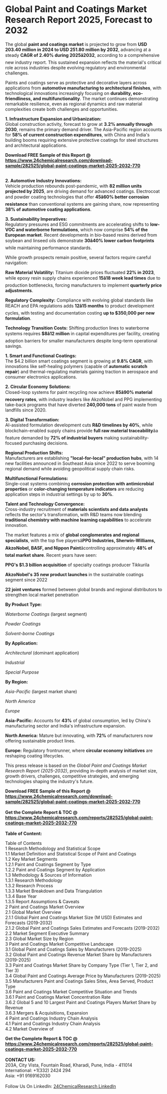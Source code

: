 <h1>Global Paint and Coatings Market Research Report 2025, Forecast to 2032</h1><p>The global <strong>paint and coatings market</strong> is projected to grow from <strong>USD 203.40 million in 2024 to USD 251.80 million by 2032</strong>, advancing at a steady <strong>CAGR of 2.40% during 2025â2032</strong>, according to a comprehensive new industry report. This sustained expansion reflects the material's critical role across industries despite evolving regulatory and environmental challenges.</p><p>Paints and coatings serve as protective and decorative layers across applications from <strong>automotive manufacturing to architectural finishes</strong>, with technological innovations increasingly focusing on <strong>durability, eco-friendliness, and multifunctionality</strong>. The market continues demonstrating remarkable resilience, even as regional dynamics and raw material complexities create both challenges and opportunities.</p><p><strong>1. Infrastructure Expansion and Urbanization:</strong><br>
Global construction activity, forecast to grow at <strong>3.2% annually through 2030</strong>, remains the primary demand driver. The Asia-Pacific region accounts for <strong>58% of current construction expenditures</strong>, with China and India's building booms requiring extensive protective coatings for steel structures and architectural applications.</p><div><b>Download FREE Sample of this Report @ 
            <a href="https://www.24chemicalresearch.com/download-sample/282525/global-paint-coatings-market-2025-2032-770">
            https://www.24chemicalresearch.com/download-sample/282525/global-paint-coatings-market-2025-2032-770</a></b></div><br><p><strong>2. Automotive Industry Innovations:</strong><br>
Vehicle production rebounds post-pandemic, with <strong>82 million units projected by 2025</strong>, are driving demand for advanced coatings. Electrocoat and powder coating technologies that offer <strong>45â60% better corrosion resistance</strong> than conventional systems are gaining share, now representing <strong>38% of automotive coating applications</strong>.</p><p><strong>3. Sustainability Imperatives:</strong><br>
Regulatory pressures and ESG commitments are accelerating shifts to <strong>low-VOC and waterborne formulations</strong>, which now comprise <strong>54% of the European market</strong>. Recent developments in bio-based resins derived from soybean and linseed oils demonstrate <strong>30â40% lower carbon footprints</strong> while maintaining performance standards.</p><p>While growth prospects remain positive, several factors require careful navigation:</p><p><strong>Raw Material Volatility:</strong> Titanium dioxide prices fluctuated <strong>22% in 2023</strong>, while epoxy resin supply chains experienced <strong>15â18 week lead times</strong> due to production bottlenecks, forcing manufacturers to implement <strong>quarterly price adjustments</strong>.</p><p><strong>Regulatory Complexity:</strong> Compliance with evolving global standards like REACH and EPA regulations adds <strong>12â15 months</strong> to product development cycles, with testing and documentation costing <strong>up to $350,000 per new formulation</strong>.</p><p><strong>Technology Transition Costs:</strong> Shifting production lines to waterborne systems requires <strong>$8â12 million</strong> in capital expenditures per facility, creating adoption barriers for smaller manufacturers despite long-term operational savings.</p><p><strong>1. Smart and Functional Coatings:</strong><br>
The $4.2 billion smart coatings segment is growing at <strong>9.8% CAGR</strong>, with innovations like self-healing polymers (capable of <strong>automatic scratch repair</strong>) and thermal-regulating materials gaining traction in aerospace and consumer electronics applications.</p><p><strong>2. Circular Economy Solutions:</strong><br>
Closed-loop systems for paint recycling now achieve <strong>85â90% material recovery rates</strong>, with industry leaders like AkzoNobel and PPG implementing take-back programs that have diverted <strong>240,000 tons</strong> of paint waste from landfills since 2020.</p><p><strong>3. Digital Transformation:</strong><br>
AI-assisted formulation development cuts <strong>R&amp;D timelines by 40%</strong>, while blockchain-enabled supply chains provide <strong>full raw material traceability</strong>âa feature demanded by <strong>72% of industrial buyers</strong> making sustainability-focused purchasing decisions.</p><p><strong>Regional Production Shifts:</strong><br>
	Manufacturers are establishing <strong>"local-for-local" production hubs</strong>, with 14 new facilities announced in Southeast Asia since 2022 to serve booming regional demand while avoiding geopolitical supply chain risks.</p><p><strong>Multifunctional Formulations:</strong><br>
	Single-coat systems combining <strong>corrosion protection with antimicrobial properties</strong> or <strong>color-changing temperature indicators</strong> are reducing application steps in industrial settings by up to <strong>30%</strong>.</p><p><strong>Talent and Technology Convergence:</strong><br>
	Cross-industry recruitment of <strong>materials scientists and data analysts</strong> reflects the sector's transformation, with R&amp;D teams now blending <strong>traditional chemistry with machine learning capabilities</strong> to accelerate innovation.</p><p>The market features a mix of <strong>global conglomerates and regional specialists</strong>, with the top five playersâ<strong>PPG Industries, Sherwin-Williams, AkzoNobel, BASF, and Nippon Paint</strong>âcontrolling approximately <strong>48% of total market share</strong>. Recent years have seen:</p><p><strong>PPG's $1.3 billion acquisition</strong> of specialty coatings producer Tikkurila</p><p><strong>AkzoNobel's 35 new product launches</strong> in the sustainable coatings segment since 2022</p><p><strong>22 joint ventures</strong> formed between global brands and regional distributors to strengthen local market penetration</p><p><strong>By Product Type:</strong></p><p><em>Waterborne Coatings</em> (largest segment)</p><p><em>Powder Coatings</em></p><p><em>Solvent-borne Coatings</em></p><p><strong>By Application:</strong></p><p><em>Architectural</em> (dominant application)</p><p><em>Industrial</em></p><p><em>Special Purpose</em></p><p><strong>By Region:</strong></p><p><em>Asia-Pacific</em> (largest market share)</p><p><em>North America</em></p><p><em>Europe</em></p><p><strong>Asia-Pacific:</strong> Accounts for <strong>43%</strong> of global consumption, led by China's manufacturing sector and India's infrastructure expansion.</p><p><strong>North America:</strong> Mature but innovating, with <strong>72%</strong> of manufacturers now offering sustainable product lines.</p><p><strong>Europe:</strong> Regulatory frontrunner, where <strong>circular economy initiatives</strong> are reshaping coating lifecycles.</p><p>This press release is based on the <em>Global Paint and Coatings Market Research Report (2025-2032)</em>, providing in-depth analysis of market size, growth drivers, challenges, competitive strategies, and emerging technologies shaping the industry's future.</p><div><b>Download FREE Sample of this Report @ 
            <a href="https://www.24chemicalresearch.com/download-sample/282525/global-paint-coatings-market-2025-2032-770">
            https://www.24chemicalresearch.com/download-sample/282525/global-paint-coatings-market-2025-2032-770</a></b></div><br><div><b>Get the Complete Report & TOC @ 
            <a href="https://www.24chemicalresearch.com/reports/282525/global-paint-coatings-market-2025-2032-770">
            https://www.24chemicalresearch.com/reports/282525/global-paint-coatings-market-2025-2032-770</a></b></div><br>
            <b>Table of Content:</b><p>Table of Contents<br />
1 Research Methodology and Statistical Scope<br />
1.1 Market Definition and Statistical Scope of Paint and Coatings<br />
1.2 Key Market Segments<br />
1.2.1 Paint and Coatings Segment by Type<br />
1.2.2 Paint and Coatings Segment by Application<br />
1.3 Methodology & Sources of Information<br />
1.3.1 Research Methodology<br />
1.3.2 Research Process<br />
1.3.3 Market Breakdown and Data Triangulation<br />
1.3.4 Base Year<br />
1.3.5 Report Assumptions & Caveats<br />
2 Paint and Coatings Market Overview<br />
2.1 Global Market Overview<br />
2.1.1 Global Paint and Coatings Market Size (M USD) Estimates and Forecasts (2019-2032)<br />
2.1.2 Global Paint and Coatings Sales Estimates and Forecasts (2019-2032)<br />
2.2 Market Segment Executive Summary<br />
2.3 Global Market Size by Region<br />
3 Paint and Coatings Market Competitive Landscape<br />
3.1 Global Paint and Coatings Sales by Manufacturers (2019-2025)<br />
3.2 Global Paint and Coatings Revenue Market Share by Manufacturers (2019-2025)<br />
3.3 Paint and Coatings Market Share by Company Type (Tier 1, Tier 2, and Tier 3)<br />
3.4 Global Paint and Coatings Average Price by Manufacturers (2019-2025)<br />
3.5 Manufacturers Paint and Coatings Sales Sites, Area Served, Product Type<br />
3.6 Paint and Coatings Market Competitive Situation and Trends<br />
3.6.1 Paint and Coatings Market Concentration Rate<br />
3.6.2 Global 5 and 10 Largest Paint and Coatings Players Market Share by Revenue<br />
3.6.3 Mergers & Acquisitions, Expansion<br />
4 Paint and Coatings Industry Chain Analysis<br />
4.1 Paint and Coatings Industry Chain Analysis<br />
4.2 Market Overview of</p><div><b>Get the Complete Report & TOC @ 
            <a href="https://www.24chemicalresearch.com/reports/282525/global-paint-coatings-market-2025-2032-770">
            https://www.24chemicalresearch.com/reports/282525/global-paint-coatings-market-2025-2032-770</a></b></div><br><b>CONTACT US:</b><br>
            203A, City Vista, Fountain Road, Kharadi, Pune, India - 411014<br>
            International: +1(332) 2424 294<br>
            Asia: +91 9169162030 <br><br>
            Follow Us On LinkedIn: <a href="https://www.linkedin.com/company/24chemicalresearch/">24ChemicalResearch LinkedIn</a>